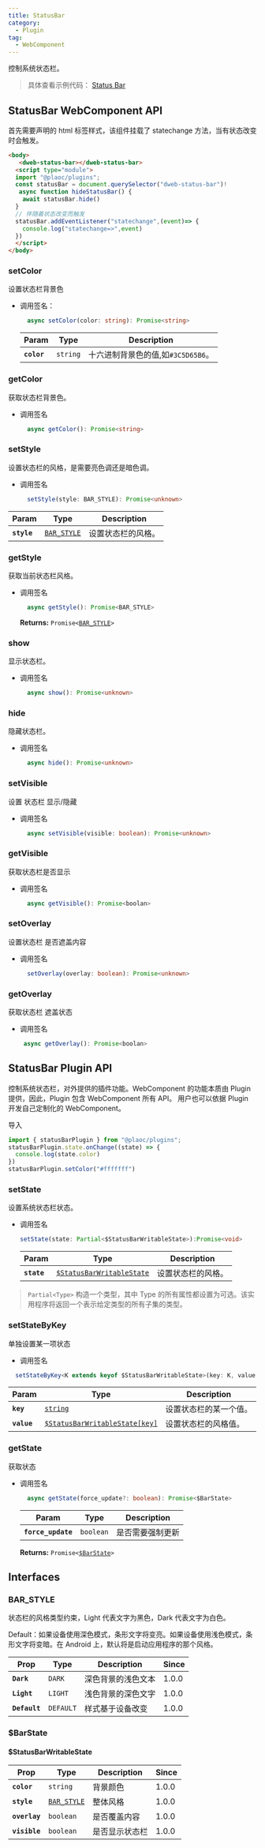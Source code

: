 ```yaml
---
title: StatusBar
category:
  - Plugin
tag:
  - WebComponent
---
```


控制系统状态栏。

> 具体查看示例代码： [Status Bar](https://github.com/BioforestChain/dweb_browser/blob/main/plaoc/demo/src/pages/StatusBar.vue)

## StatusBar WebComponent API

首先需要声明的 html 标签样式，该组件挂载了 statechange 方法，当有状态改变时会触发。

```html
<body>
   <dweb-status-bar></dweb-status-bar>
  <script type="module">
  import "@plaoc/plugins";
  const statusBar = document.querySelector("dweb-status-bar")!
   async function hideStatusBar() {
    await statusBar.hide()
  }
  // 伴随着状态改变而触发
  statusBar.addEventListener("statechange",(event)=> {
    console.log("statechange=>",event)
  })
  </script>
</body>
```

### setColor

设置状态栏背景色

- 调用签名：

  ```ts
    async setColor(color: string): Promise<string>
  ```

  | Param       | Type                | Description                        |
  | ----------- | ------------------- | ---------------------------------- |
  | **`color`** | <code>string</code> | 十六进制背景色的值,如`#3C5D65B6`。     |

### getColor

获取状态栏背景色。

- 调用签名

  ```ts
    async getColor(): Promise<string>
  ```

### setStyle

设置状态栏的风格，是需要亮色调还是暗色调。

- 调用签名

  ```ts
    setStyle(style: BAR_STYLE): Promise<unknown>
  ```

| Param       | Type                                            | Description        |
| ----------- | ----------------------------------------------- | ------------------ |
| **`style`** | <code><a href="#bar-style">BAR_STYLE</a></code> | 设置状态栏的风格。 |

### getStyle

获取当前状态栏风格。

- 调用签名

  ```ts
    async getStyle(): Promise<BAR_STYLE>
  ```

  **Returns:** <code>Promise&lt;<a href="#bar-style">BAR_STYLE</a>&gt;</code>

### show

显示状态栏。

- 调用签名

  ```ts
    async show(): Promise<unknown>
  ```

### hide

隐藏状态栏。

- 调用签名

  ```ts
    async hide(): Promise<unknown>
  ```

### setVisible

设置 状态栏 显示/隐藏

- 调用签名

  ```ts
    async setVisible(visible: boolean): Promise<unknown>
  ```

### getVisible

获取状态栏是否显示

- 调用签名

  ```ts
    async getVisible(): Promise<boolan>
  ```

### setOverlay

设置状态栏 是否遮盖内容

- 调用签名

  ```ts
    setOverlay(overlay: boolean): Promise<unknown>
  ```

### getOverlay

获取状态栏 遮盖状态

- 调用签名
  ```ts
   async getOverlay(): Promise<boolan>
  ```

## StatusBar Plugin API

控制系统状态栏，对外提供的插件功能。WebComponent 的功能本质由 Plugin 提供，因此，Plugin 包含 WebComponent 所有 API。
用户也可以依据 Plugin 开发自己定制化的 WebComponent。

导入

```ts
import { statusBarPlugin } from "@plaoc/plugins";
statusBarPlugin.state.onChange((state) => {
  console.log(state.color)
})
statusBarPlugin.setColor("#fffffff")
```

### setState

设置系统状态栏状态。

- 调用签名

  ```ts
  setState(state: Partial<$StatusBarWritableState>):Promise<void>
  ```

  | Param       | Type                                                                       | Description        |
  | ----------- | -------------------------------------------------------------------------- | ------------------ |
  | **`state`** | <code><a href="#statusbarwritablestate">$StatusBarWritableState</a></code> | 设置状态栏的风格。 |

> `Partial<Type>` 构造一个类型，其中 Type 的所有属性都设置为可选。该实用程序将返回一个表示给定类型的所有子集的类型。

### setStateByKey

单独设置某一项状态

- 调用签名

```ts
  setStateByKey<K extends keyof $StatusBarWritableState>(key: K, value: $StatusBarWritableState[key]): Promise<void>
```

| Param       | Type                                                                            | Description            |
| ----------- | ------------------------------------------------------------------------------- | ---------------------- |
| **`key`**   | <code><a href="#statusbarwritablestate">string</a></code>                       | 设置状态栏的某一个值。 |
| **`value`** | <code><a href="#statusbarwritablestate">$StatusBarWritableState[key]</a></code> | 设置状态栏的风格值。   |

### getState

获取状态

- 调用签名

  ```ts
    async getState(force_update?: boolean): Promise<$BarState>
  ```

  | Param              | Type                 | Description       |
  | ------------------ | -------------------- | ----------------- |
  | **`force_update`** | <code>boolean</code> | 是否需要强制更新     |

  **Returns:** <code>Promise&lt;<a href="#barstate">$BarState</a>&gt;</code>

## Interfaces

### BAR_STYLE

状态栏的风格类型约束，Light 代表文字为黑色，Dark 代表文字为白色。

Default：如果设备使用深色模式，条形文字将变亮。如果设备使用浅色模式，条形文字将变暗。在 Android 上，默认将是启动应用程序的那个风格。

| Prop          | Type                 | Description        | Since |
| ------------- | -------------------- | ------------------ | ----- |
| **`Dark`**    | <code>DARK</code>    | 深色背景的浅色文本 | 1.0.0 |
| **`Light`**   | <code>LIGHT</code>   | 浅色背景的深色文字 | 1.0.0 |
| **`Default`** | <code>DEFAULT</code> | 样式基于设备改变   | 1.0.0 |

### $BarState

#### $StatusBarWritableState

| Prop          | Type                                            | Description    | Since |
| ------------- | ----------------------------------------------- | -------------- | ----- |
| **`color`**   | <code>string</code>                             | 背景颜色       | 1.0.0 |
| **`style`**   | <code><a href="#bar-style">BAR_STYLE</a></code> | 整体风格       | 1.0.0 |
| **`overlay`** | <code>boolean</code>                            | 是否覆盖内容   | 1.0.0 |
| **`visible`** | <code>boolean</code>                            | 是否显示状态栏 | 1.0.0 |
